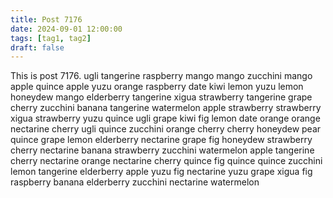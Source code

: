 ```yaml
---
title: Post 7176
date: 2024-09-01 12:00:00
tags: [tag1, tag2]
draft: false
---
```

This is post 7176.
ugli
tangerine
raspberry
mango
mango
zucchini
mango
apple
quince
apple
yuzu
orange
raspberry
date
kiwi
lemon
yuzu
lemon
honeydew
mango
elderberry
tangerine
xigua
strawberry
tangerine
grape
cherry
zucchini
banana
tangerine
watermelon
apple
strawberry
strawberry
xigua
strawberry
yuzu
quince
ugli
grape
kiwi
fig
lemon
date
orange
orange
nectarine
cherry
ugli
quince
zucchini
orange
cherry
cherry
honeydew
pear
quince
grape
lemon
elderberry
nectarine
grape
fig
honeydew
strawberry
cherry
nectarine
banana
strawberry
zucchini
watermelon
apple
tangerine
cherry
nectarine
orange
nectarine
cherry
quince
fig
quince
quince
zucchini
lemon
tangerine
elderberry
apple
yuzu
fig
nectarine
yuzu
grape
xigua
fig
raspberry
banana
elderberry
zucchini
nectarine
watermelon
